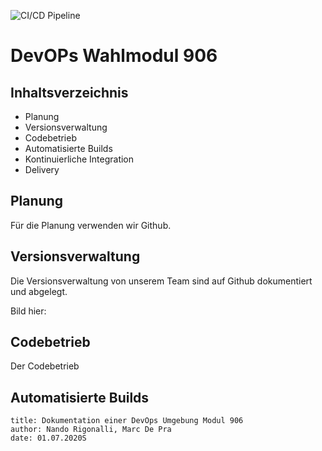 ![CI/CD Pipeline](https://github.com/tolino978/modul906/workflows/CI/CD%20Pipeline/badge.svg?event=deployment)

# DevOPs Wahlmodul 906

## Inhaltsverzeichnis

- Planung
- Versionsverwaltung
- Codebetrieb
- Automatisierte Builds
- Kontinuierliche Integration
- Delivery


## 	Planung
Für die Planung verwenden wir Github.

[Bild 1]: Bilder/planung.jpg  "Planung"


## Versionsverwaltung
Die Versionsverwaltung von unserem Team sind auf Github dokumentiert und abgelegt.

Bild hier:

## Codebetrieb
Der Codebetrieb


## Automatisierte Builds

```
title: Dokumentation einer DevOps Umgebung Modul 906
author: Nando Rigonalli, Marc De Pra
date: 01.07.2020S
```



